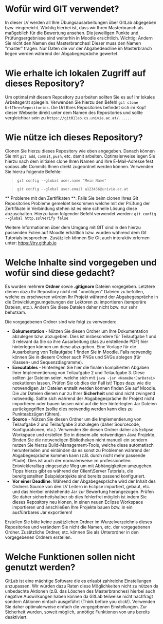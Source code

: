 # Wofür wird GIT verwendet?

In dieser LV werden all Ihre Übungsausarbeitungen über GitLab abgegeben bzw. eingereicht. Wichtig hierbei ist, dass wir Ihren Masterbranch als maßgeblich für die Bewertung ansehen. Die jeweiligen Punkte und Prüfungsergebnisse sind weiterhin in Moodle ersichtlich. Wichtig: Ändern Sie nicht den Namen des Masterbranches! Dieser muss den Namen "master" tragen. Nur Daten die vor der Abgabedeadline im Masterbranch liegen werden während der Abgabegespräche gewertet.

# Wie erhalte ich lokalen Zugriff auf dieses Repository?

Um optimal mit diesem Repository zu arbeiten sollten Sie es auf Ihr lokales Arbeitsgerät spiegeln. Verwenden Sie hierzu den Befehl `git clone UrlIhresRepositories`. Die Url Ihres Repositories befindet sich im Kopf dieser Webseite direkt unter dem Namen des Repositories und sollte vergleichbar sein zu `https://git01lab.cs.univie.ac.at/.....`. 

# Wie nütze ich dieses Repository?

Clonen Sie hierzu dieses Repository wie oben angegeben. Danach können Sie mit `git add`, `commit`, `push`, etc. damit arbeiten. Optimalerweise legen Sie hierzu nach dem initialen clone Ihren Namen und Ihre E-Mail-Adresse fest sodass alle Commits Ihnen direkt zugeordnet werden können. Verwenden Sie hierzu folgende Befehle:

> `git config --global user.name "Mein Name"`

> `git config --global user.email a123456@univie.ac.at`

** Probleme mit den Zertifikaten **: Falls Sie beim clonen Ihres Git Repositories Probleme gemeldet bekommen welche mit der Prüfung der Zertifikate in Verbindung stehen ist es eine schnelle Lösung diese abzuschalten. Hierzu kann folgender Befehl verwendet werden:  `git config --global http.sslVerify false`

Weitere Informationen über dem Umgang mit GIT sind in den hierzu passenden Folien auf Moodle erhältlich bzw. wurden während dem Git Tutorials besprochen. Zusätzlich können Sie Git auch interaktiv erlernen unter: https://try.github.io

# Welche Inhalte sind vorgegeben und wofür sind diese gedacht?

Es wurden mehrere **Ordner** sowie **.gitignore** Dateien vorgegeben. Letztere dienen dazu Ihr Repository nicht mit "unnötigen" Dateien zu befüllen, welche es erschweren würden Ihr Projekt während der Abgabegespräche in die Entwicklungsumgebungen der Lektoren zu importieren (temporäre Dateien, etc.). Ändern Sie diese Dateien daher nicht bzw. nur sehr behutsam. 

Die vorgegebenen Ordner sind wie folgt zu verwenden:
* **Dokumentation** - Nützen Sie diesen Ordner um Ihre Dokumentation abzulegen bzw. abzugeben. Dies ist insbesondere für Teilaufgabe 1 und 3 relevant da Sie so ihre Ausarbeitung (das zu erstellende PDF) hier hinterlegen können um diese abzugeben. Eine Vorlage für die Ausarbeitung von Teilaufgabe 1 finden Sie in Moodle. Falls notwendig können Sie in diesem Ordner auch PNGs und SVGs ablegen (für Klassen- und Sequenzdiagramme).
* **Executables** - Hinterlegen Sie hier die finalen kompilierten Abgaben Ihrer Implementierung von Teilaufgabe 2 und Teilaufgabe 3. Diese sollten .jar Dateien seien, welche sich mit `java -jar <NameDerJarDatei>` exekutieren lassen. Prüfen Sie ob dies der Fall ist! Tipps dazu wie die notwendigen Jar Dateien erstellt werden können finden Sie auf Moodle. Die Jar Dateien dienen nur zu Ihrer **Sicherheit** und sind nicht zwingend notwendig. Sollte sich während der Abgabegespräche Ihr Projekt nicht importieren oder bauen lassen wird auf die hier hinterlegten Jar Dateien zurückgegriffen (sollte dies notwendig werden kann dies zu Punkteabzügen führen). 
* **Source** - Nützen Sie diesen Ordner um die Implementierung von Teilaufgabe 2 und Teilaufgabe 3 abzulegen (daher Sourcecode, Konfigurationen, etc.). Verwenden Sie diesen Ordner daher als Eclipse Workspace und erstellen Sie in diesem alle notwendigen Java Projekte. Binden Sie die notwendigen Bibliotheken nicht manuell ein sondern nutzen Sie hierzu Build-Management-Tools, welche diese automatisch herunterladen und einbinden da es sonst zu Problemen während der Abgabegespräche kommen kann (z.B. durch nicht mehr passende Pfade). Dies ist auch der normalerweise im professionellen Entwickleralltag eingesetzte Weg um mit Abhängigkeiten umzugehen. Tipps hierzu gibt es während der Client\Server Tutorials, die bereitgestellten Beispielprojekte sind bereits passend konfiguriert.
* **Vor einer Deadline**: Während der Abgabegespräche wird der Inhalt des Ordners Source von den LV Leitern in Eclipse importiert, gebaut, etc. und das hierbei entstehende Jar zur Bewertung herangezogen. Prüfen Sie daher sicherheitshalber ob dies fehlerfrei möglich ist indem Sie dieses Repository neu klonen, in einen neuen Eclipse Workspace importieren und anschließen Ihre Projekte bauen bzw. in ein ausführbares Jar exportieren!
 
Erstellen Sie bitte keine zusätzlichen Ordner im Wurzelverzeichnis dieses Repositories und verändern Sie nicht die Namen, etc. der vorgegebenen Ordner. Zusätzliche Ordner, etc. können Sie als Unterordner in den vorgegebenen Ordnern erstellen.

# Welche Funktionen sollen nicht genutzt werden?

GitLab ist eine mächtige Software die es erlaubt zahlreiche Einstellungen anzupassen. Wir würden dazu Raten diese Möglichkeiten nicht zu nützen da unbedachte Aktionen (z.B. das Löschen des Masterbranches) hierbei auch negative Auswirkungen haben können da GitLab teilweise nicht nachfragt sondern Aktionen einfach ausgeführt (Think before you click!). Verwenden Sie daher optimalerweise einfach die vorgegebenen Einstellungen. Zur Sicherheit wurden, soweit möglich, unnötige Funktionen von uns bereits deaktiviert.
